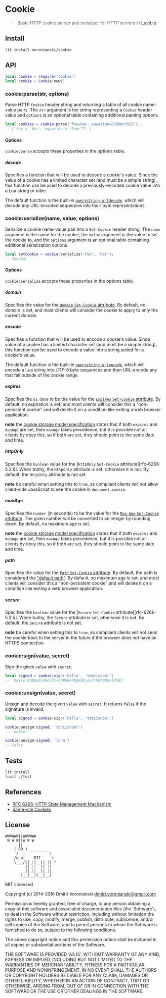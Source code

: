 # Cookie

> Basic HTTP cookie parser and serializer for HTTP servers in [Luvit.io](https://luvit.io).

## Install

```bash
lit install voronianski/cookie
```

## API

```lua
local Cookie = require('cookie')
local cookie = Cookie:new()
```

### cookie:parse(str, options)

Parse HTTP `Cookie` header string and returning a table of all cookie name-value pairs. The `str` argument is the string representing a `Cookie` header value and `options` is an optional table containing additional parsing options.

```lua
local cookies = cookie:parse('foo=bar; equation=E%3Dmc%5E2');
-- { foo = 'bar', equation = 'E=mc^2' }
```

#### Options

`cookie:parse` accepts these properties in the options table.

##### decode

Specifies a function that will be used to decode a cookie's value. Since the value of a cookie has a limited character set (and must be a simple string), this function can be used to decode a previously-encoded cookie value into a Lua string or table.

The default function is the built-in [`querystring.urldecode`](https://luvit.io/api/querystring.html#querystring_querystring_urldecode_str), which will decode any URL-encoded sequences into their byte representations.

### cookie:serialize(name, value, options)

Serialize a cookie name-value pair into a `Set-Cookie` header string. The `name` argument is the name for the cookie, the `value` argument is the value to set the cookie to, and the `options` argument is an optional table containing additional serialization options.

```lua
local setCookie = cookie:serialize('foo', 'bar');
-- foo=bar
```

#### Options

`cookie:serialize` accepts these properties in the options table.

##### domain

Specifies the value for the [`Domain` `Set-Cookie` attribute][rfc-6266-5.2.3]. By default, no domain is set, and most clients will consider the cookie to apply to only the current domain.

##### encode

Specifies a function that will be used to encode a cookie's value. Since value of a cookie has a limited character set (and must be a simple string), this function can be used to encode a value into a string suited for a cookie's value.

The default function is the built-in [`querystring.urlencode`](https://luvit.io/api/querystring.html#querystring_querystring_urlencode_str), which will encode a Lua string into UTF-8 byte sequences and then URL-encode any that fall outside of the cookie range.

##### expires

Specifies the `os.date` to be the value for the [`Expires` `Set-Cookie` attribute][rfc-6266-5.2.1]. By default, no expiration is set, and most clients will consider this a "non-persistent cookie" and will delete it on a condition like exiting a web browser application.

**note** the [cookie storage model specification][rfc-6266-5.3] states that if both `expires` and `magAge` are set, then `maxAge` takes precedence, but it is possible not all clients by obey this, so if both are set, they should point to the same date and time.

##### httpOnly

Specifies the `boolean` value for the [`HttpOnly` `Set-Cookie` attribute][rfc-6266-5.2.6]. When truthy, the `HttpOnly` attribute is set, otherwise it is not. By default, the `HttpOnly` attribute is not set.

**note** be careful when setting this to `true`, as compliant clients will not allow client-side JavaScript to see the cookie in `document.cookie`.

##### maxAge

Specifies the `number` (in seconds) to be the value for the [`Max-Age` `Set-Cookie` attribute][rfc-6266-5.2.2].
The given number will be converted to an integer by rounding down. By default, no maximum age is set.

**note** the [cookie storage model specification][rfc-6266-5.3] states that if both `expires` and `magAge` are set, then `maxAge` takes precedence, but it is possible not all clients by obey this, so if both are set, they should point to the same date and time.

##### path

Specifies the value for the [`Path` `Set-Cookie` attribute][rfc-6266-5.2.4]. By default, the path is considered the ["default path"][rfc-6266-5.1.4]. By default, no maximum age is set, and most clients will consider this a "non-persistent cookie" and will delete it on a condition like exiting a web browser application.

##### secure

Specifies the `boolean` value for the [`Secure` `Set-Cookie` attribute][rfc-6266-5.2.5]. When truthy, the `Secure` attribute is set, otherwise it is not. By default, the `Secure` attribute is not set.

**note** be careful when setting this to `true`, as compliant clients will not send the cookie back to the server in the future if the browser does not have an HTTPS connection.

### cookie:sign(value, secret)

Sign the given `value` with `secret`.

```lua
local signed = cookie:sign('hello', 'tobiiscool')
-- 'hello.DGDUkGlIkCzPz+C0B064FNgHdEjox7ch8tOBGslZ5QI'
```

### cookie:unsign(value, secret)

Unsign and decode the given `value` with `secret`. It returns `false` if the signature is invalid.

```lua
local signed = cookie:sign('hello', 'tobiiscool')

cookie:unsign(signed, 'tobiiscool')
-- 'hello'

cookie:unsign(signed, 'luna')
-- false
```

## Tests

```bash
lit install
luvit ./test
```

## References

- [RFC 6266: HTTP State Management Mechanism][rfc-6266]
- [Same-site Cookies][draft-west-first-party-cookies-07]

[draft-west-first-party-cookies-07]: https://tools.ietf.org/html/draft-west-first-party-cookies-07
[rfc-6266]: https://tools.ietf.org/html/rfc6266
[rfc-6266-5.1.4]: https://tools.ietf.org/html/rfc6266#section-5.1.4
[rfc-6266-5.2.1]: https://tools.ietf.org/html/rfc6266#section-5.2.1
[rfc-6266-5.2.2]: https://tools.ietf.org/html/rfc6266#section-5.2.2
[rfc-6266-5.2.3]: https://tools.ietf.org/html/rfc6266#section-5.2.3
[rfc-6266-5.2.4]: https://tools.ietf.org/html/rfc6266#section-5.2.4
[rfc-6266-5.3]: https://tools.ietf.org/html/rfc6266#section-5.3

## License

```
WWWWWW||WWWWWW
 W W W||W W W
      ||
    ( OO )__________
     /  |           \
    /o o|    MIT     \
    \___/||_||__||_|| *
         || ||  || ||
        _||_|| _||_||
       (__|__|(__|__|
```

MIT Licensed

Copyright (c) 2014-2016 Dmitri Voronianski dmitri.voronianski@gmail.com

Permission is hereby granted, free of charge, to any person obtaining a copy of this software and associated documentation files (the 'Software'), to deal in the Software without restriction, including without limitation the rights to use, copy, modify, merge, publish, distribute, sublicense, and/or sell copies of the Software, and to permit persons to whom the Software is furnished to do so, subject to the following conditions:

The above copyright notice and this permission notice shall be included in all copies or substantial portions of the Software.

THE SOFTWARE IS PROVIDED 'AS IS', WITHOUT WARRANTY OF ANY KIND, EXPRESS OR IMPLIED, INCLUDING BUT NOT LIMITED TO THE WARRANTIES OF MERCHANTABILITY, FITNESS FOR A PARTICULAR PURPOSE AND NONINFRINGEMENT. IN NO EVENT SHALL THE AUTHORS OR COPYRIGHT HOLDERS BE LIABLE FOR ANY CLAIM, DAMAGES OR OTHER LIABILITY, WHETHER IN AN ACTION OF CONTRACT, TORT OR OTHERWISE, ARISING FROM, OUT OF OR IN CONNECTION WITH THE SOFTWARE OR THE USE OR OTHER DEALINGS IN THE SOFTWARE.


